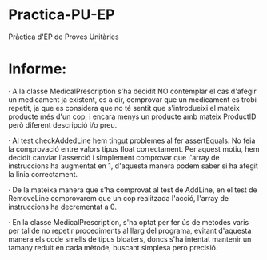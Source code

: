 # Practica-PU-EP
Pràctica d'EP de Proves Unitàries

# Informe:

· A la classe MedicalPrescription s'ha decidit NO contemplar el cas d'afegir un medicament ja existent, es a dir, comprovar que un medicament es trobi repetit, ja que es considera que no té sentit que s'introdueixi el mateix producte més d'un cop, i encara menys un producte amb mateix ProductID però diferent descripció i/o preu.

· Al test checkAddedLine hem tingut problemes al fer assertEquals. No feia la comprovació entre valors tipus float correctament. Per aquest motiu, hem decidit canviar l'asserció i simplement comprovar que l'array de instruccions ha augmentat en 1, d'aquesta manera podem saber si ha afegit la linia correctament.

· De la mateixa manera que s'ha comprovat al test de AddLine, en el test de RemoveLine comprovarem que un cop realitzada l'acció, l'array de instruccions ha decrementat a 0.

· En la classe MedicalPrescription, s'ha optat per fer ús de metodes varis per tal de no repetir procediments al llarg del programa, evitant d'aquesta manera els code smells de tipus bloaters, doncs s'ha intentat mantenir un tamany reduit en cada mètode, buscant simplesa però precisió.
